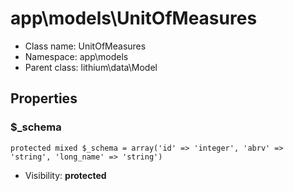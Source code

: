 app\models\UnitOfMeasures
===============






* Class name: UnitOfMeasures
* Namespace: app\models
* Parent class: lithium\data\Model





Properties
----------


### $_schema

    protected mixed $_schema = array('id' => 'integer', 'abrv' => 'string', 'long_name' => 'string')





* Visibility: **protected**



